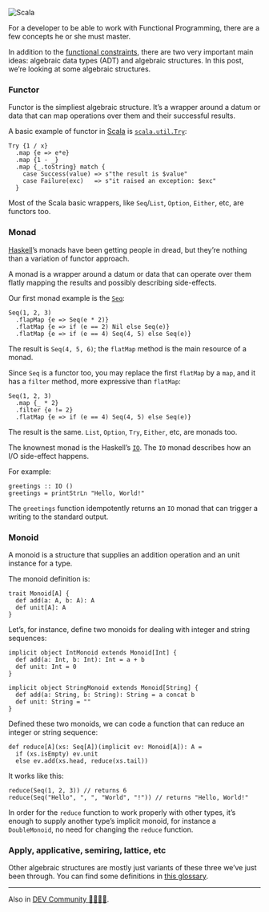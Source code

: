 ![Scala](//cacilhas.info/img/scala.png)

For a developer to be able to work with Functional Programming, there are a few concepts he or she must master.

In addition to the [functional constraints](http://kodumaro.cacilhas.info/2019/09/lies-they-told-you.html), there are two very important main ideas: algebraic data types (ADT) and algebraic structures. In this post, we’re looking at some algebraic structures.

### Functor

Functor is the simpliest algebraic structure. It’s a wrapper around a datum or data that can map operations over them and their successful results.

A basic example of functor in [Scala](https://www.scala-lang.org/) is [`scala.util.Try`](https://www.scala-lang.org/api/current/scala/util/Try.html):

    Try {1 / x}
      .map {e => e*e}
      .map {1 - _}
      .map {_.toString} match {
        case Success(value) => s"the result is $value"
        case Failure(exc)   => s"it raised an exception: $exc"
      }

Most of the Scala basic wrappers, like `Seq`/`List`, `Option`, `Either`, etc, are functors too.

### Monad

[Haskell](https://www.haskell.org/)’s monads have been getting people in dread, but they’re nothing than a variation of functor approach.

A monad is a wrapper around a datum or data that can operate over them flatly mapping the results and possibly describing side-effects.

Our first monad example is the [`Seq`](https://www.scala-lang.org/api/current/scala/collection/immutable/Seq.html):

    Seq(1, 2, 3)
      .flapMap {e => Seq(e * 2)}
      .flatMap {e => if (e == 2) Nil else Seq(e)}
      .flatMap {e => if (e == 4) Seq(4, 5) else Seq(e)}

The result is `Seq(4, 5, 6)`; the `flatMap` method is the main resource of a monad.

Since `Seq` is a functor too, you may replace the first `flatMap` by a `map`, and it has a `filter` method, more expressive than `flatMap`:

    Seq(1, 2, 3)
      .map {_ * 2}
      .filter {e != 2}
      .flatMap {e => if (e == 4) Seq(4, 5) else Seq(e)}

The result is the same. `List`, `Option`, `Try`, `Either`, etc, are monads too.

The knownest monad is the Haskell’s [`IO`](https://wiki.haskell.org/Introduction_to_IO). The `IO` monad describes how an I/O side-effect happens.

For example:

    greetings :: IO ()
    greetings = printStrLn "Hello, World!"

The `greetings` function idempotently returns an `IO` monad that can trigger a writing to the standard output.

### Monoid

A monoid is a structure that supplies an addition operation and an unit instance for a type.

The monoid definition is:

    trait Monoid[A] {
      def add(a: A, b: A): A
      def unit[A]: A
    }

Let’s, for instance, define two monoids for dealing with integer and string sequences:

    implicit object IntMonoid extends Monoid[Int] {
      def add(a: Int, b: Int): Int = a + b
      def unit: Int = 0
    }
    
    implicit object StringMonoid extends Monoid[String] {
      def add(a: String, b: String): String = a concat b
      def unit: String = ""
    }

Defined these two monoids, we can code a function that can reduce an integer or string sequence:

    def reduce[A](xs: Seq[A])(implicit ev: Monoid[A]): A =
      if (xs.isEmpty) ev.unit
      else ev.add(xs.head, reduce(xs.tail))

It works like this:

    reduce(Seq(1, 2, 3)) // returns 6
    reduce(Seq("Hello", ", ", "World", "!")) // returns "Hello, World!"

In order for the `reduce` function to work properly with other types, it’s enough to supply another type’s implicit monoid, for instance a `DoubleMonoid`, no need for changing the `reduce` function.

### Apply, applicative, semiring, lattice, etc

Other algebraic structures are mostly just variants of these three we’ve just been through. You can find some definitions in [this glossary](https://www.linkedin.com/pulse/glossary-functional-programming-john-de-goes/).

* * *

Also in [DEV Community 👩‍💻👨‍💻](https://dev.to/cacilhas/algebraic-structures-2g9o).